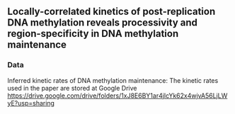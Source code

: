 ## Locally-correlated kinetics of post-replication DNA methylation reveals processivity and region-specificity in DNA methylation maintenance

### Data

Inferred kinetic rates of DNA methylation maintenance: The kinetic rates used in the paper are stored at Google Drive https://drive.google.com/drive/folders/1xJ8E6BY1ar4jIcYk62x4wjvA56LjLWyE?usp=sharing
